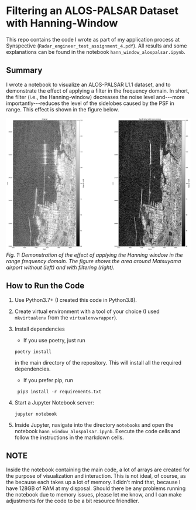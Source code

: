 # Filtering an ALOS-PALSAR Dataset with Hanning-Window

This repo contains the code I wrote as part of my application process at Synspective (`Radar_engineer_test_assignment_4.pdf`). All results and some explanations can be found in the notebook `hann_window_alospalsar.ipynb`.

## Summary

I wrote a notebook to visualize an ALOS-PALSAR L1.1 dataset, and to demonstrate the effect of applying a filter in the frequency domain. In short, the filter (i.e., the Hanning-window) decreases the noise level and---more importantly---reduces the level of the sidelobes caused by the PSF in range. This effect is shown in the figure below.

![alos_palsar_filter_demonstration](results/palsar_hanning_window_comparison.png)*Fig. 1: Demonstration of the effect of applying the Hanning window in the range frequency domain. The figure shows the area around Matsuyama airport without (left) and with filtering (right).*

## How to Run the Code

1. Use Python3.7+ (I created this code in Python3.8).

2. Create virtual environment with a tool of your choice (I used `mkvirtualenv` from the `virtualenvwrapper`).

3. Install dependencies
    - If you use poetry, just run

    ```console
    poetry install
    ```
    in the main directory of the repository. This will install all the required dependencies.

    - If you prefer pip, run

    ```console
	 pip3 install -r requirements.txt 
    ```

4. Start a Jupyter Notebook server:

    ```console
	jupyter notebook
    ```

5. Inside Jupyter, navigate into the directory `notebooks` and open the notebook `hann_window_alospalsar.ipynb`. Execute the code cells and follow the instructions in the markdown cells.

## NOTE

Inside the notebook containing the main code, a lot of arrays are created for the purpose of visualization and interaction. This is not ideal, of course, as the because each takes up a lot of memory. I didn't mind that, because I have 128GB of RAM at my disposal. Should there be any problems running the notebook due to memory issues, please let me know, and I can make adjustments for the code to be a bit resource friendlier.
